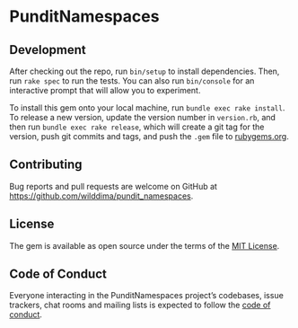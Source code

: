 # PunditNamespaces

## Development

After checking out the repo, run `bin/setup` to install dependencies. Then, run `rake spec` to run the tests. You can also run `bin/console` for an interactive prompt that will allow you to experiment.

To install this gem onto your local machine, run `bundle exec rake install`. To release a new version, update the version number in `version.rb`, and then run `bundle exec rake release`, which will create a git tag for the version, push git commits and tags, and push the `.gem` file to [rubygems.org](https://rubygems.org).

## Contributing

Bug reports and pull requests are welcome on GitHub at https://github.com/wilddima/pundit_namespaces.

## License

The gem is available as open source under the terms of the [MIT License](https://opensource.org/licenses/MIT).

## Code of Conduct

Everyone interacting in the PunditNamespaces project’s codebases, issue trackers, chat rooms and mailing lists is expected to follow the [code of conduct](https://github.com/wilddima/pundit_namespaces/blob/master/CODE_OF_CONDUCT.md).
